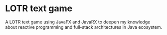 # LOTR text game

A LOTR text game using JavaFX and JavaRX to deepen my knowledge about reactive programming and full-stack architectures in Java ecosystem.
